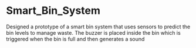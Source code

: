 # Smart_Bin_System
Designed a prototype of a smart bin system that uses sensors to predict the bin levels to manage waste. The buzzer is placed inside the bin which is triggered when the bin is full and then generates a sound
